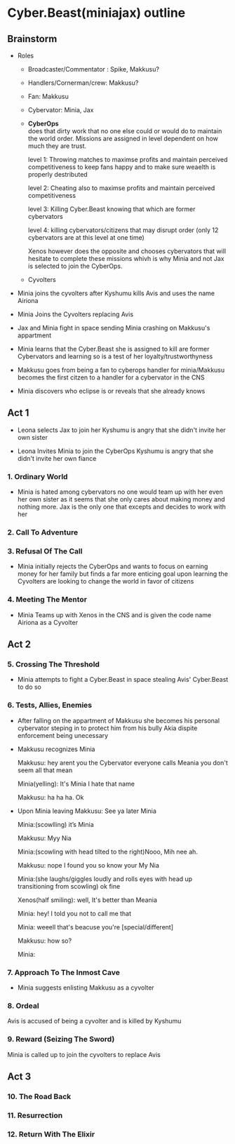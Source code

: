 # Cyber.Beast(miniajax) outline
## Brainstorm

- Roles
  - Broadcaster/Commentator : Spike, Makkusu?
  - Handlers/Cornerman/crew: Makkusu?
  - Fan: Makkusu
  - Cybervator: Minia, Jax 
  - **CyberOps**  
    does that dirty work that no one else could or would do to maintain the world order. Missions are assigned in level dependent on how much they are trust.
    
    level 1: Throwing matches to maximse profits and maintain perceived competitiveness to keep fans happy and to make sure weaelth is properly destributed
    
    level 2: Cheating also to maximse profits and maintain perceived competitiveness
    
    level 3: Killing Cyber.Beast knowing that which are former cybervators
    
    level 4: killing cybervators/citizens that may disrupt order (only 12 cybervators are at this level at one time)
    
    Xenos however does the opposite and chooses cybervators that will hesitate to complete these missions whivh is why Minia and not Jax is selected to join the CyberOps.
  - Cyvolters
  


- Minia joins the cyvolters after Kyshumu kills Avis and uses the name Airiona

- Minia Joins the Cyvolters replacing Avis

- Jax and Minia fight in space sending Minia crashing on Makkusu's appartment

- Minia learns that the Cyber.Beast she is assigned to kill are former Cybervators and learning so is a test of her loyalty/trustworthyness

- Makkusu goes from being a fan to cyberops handler for minia/Makkusu becomes the first citzen to a handler for a cybervator in the CNS

- Minia discovers who eclipse is or reveals that she already knows

## Act 1

- Leona selects Jax to join her Kyshumu is angry that she didn't invite her own sister

- Leona Invites Minia to join the CyberOps Kyshumu is angry that she didn't invite her own fiance
### 1. Ordinary World
- Minia is hated among cybervators no one would team up with her even her own sister as it seems that she only cares about making money and nothing more. Jax is the only one that excepts and decides to work with her

### 2. Call To Adventure 
### 3. Refusal Of The Call
- Minia initially rejects the CyberOps and wants to focus on earning money for her family but finds a far more enticing goal upon learning the Cyvolters are looking to change the world in favor of citizens
### 4. Meeting The Mentor
- Minia Teams up with Xenos in the CNS and is given the code name Airiona as a Cyvolter

## Act 2

### 5. Crossing The Threshold
- Minia attempts to fight a Cyber.Beast in space stealing Avis' Cyber.Beast to do so
### 6. Tests, Allies, Enemies
- After falling on the appartment of Makkusu she becomes his personal cybervator steping in to protect him from his bully Akia dispite enforcement being unecessary

- Makkusu recognizes Minia 

  Makkusu: hey arent you the Cybervator everyone calls Meania you don't seem all that mean
  
  Minia(yelling): It's Minia I hate that name
  
  Makkusu: ha ha ha. Ok
  
- Upon Minia leaving
  Makkusu: See ya later Minia
  
  Minia:(scowlling) it’s Minia
  
  Makkusu: Myy Nia
  
  Minia:(scowling with head tilted to the right)Nooo, Mih nee ah. 
  
  Makkusu: nope I found you so know your My Nia

  Minia:(she laughs/giggles loudly and rolls eyes with head up transitioning from scowling) ok fine
  
  Xenos(half smiling): well, It's better than Meania
  
  Minia: hey! I told you not to call me that
  
  Minia: weeell that's beacuse you're [special/different]
  
  Makkusu: how so?
  
  Minia:
### 7. Approach To The Inmost Cave
- Minia suggests enlisting Makkusu as a cyvolter
### 8. Ordeal
Avis is accused of being a cyvolter and is killed by Kyshumu
### 9. Reward (Seizing The Sword)
Minia is called up to join the cyvolters to replace Avis
## Act 3
### 10. The Road Back
### 11. Resurrection
### 12. Return With The Elixir
